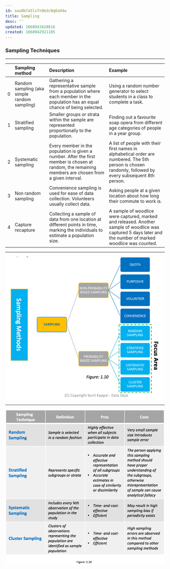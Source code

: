 ```yaml
---
id: swu0b7a5lsfn9m3c0q6a94w
title: Sampling
desc: ''
updated: 1668943428616
created: 1668942921185
---
```



### Sampling Techniques
---



|    | Sampling method                              | Description                                                                                                                                           | Example                                                                                                                                                      |
|---:|:---------------------------------------------|:------------------------------------------------------------------------------------------------------------------------------------------------------|:-------------------------------------------------------------------------------------------------------------------------------------------------------------|
|  0 | Random sampling (aka simple random sampling) | Gathering a representative sample from a population where each member in the population has an equal chance of being selected.                        | Using a random number generator to select students in a class to complete a task.                                                                            |
|  1 | Stratified sampling                          | Smaller groups or strata within the sample are represented proportionally to the population.                                                          | Finding out a favourite soap opera from different age categories of people in a year group.                                                                  |
|  2 | Systematic sampling                          | Every member in the population is given a number. After the first member is chosen at random, the remaining members are chosen from a given interval. | A list of people with their first names in alphabetical order are numbered. The 5th person is chosen randomly, followed by every subsequent 8th person.      |
|  3 | Non random sampling                          | Convenience sampling is used for ease of data collection. Volunteers usually collect data.                                                            | Asking people at a given location about how long their commute to work is.                                                                                   |
|  4 | Capture recapture                            | Collecting a sample of data from one location at different points in time, marking the individuals to estimate a population size.                     | A sample of woodlice were captured, marked and released. Another sample of woodlice was captured 5 days later and the number of marked woodlice was counted. |

---


![Different Sampling](assets/images/statistics/sampling/2022-11-20-16-51-44.png)

---



![Sampling Technique](assets/images/statistics/sampling/2022-11-20-16-52-34.png)